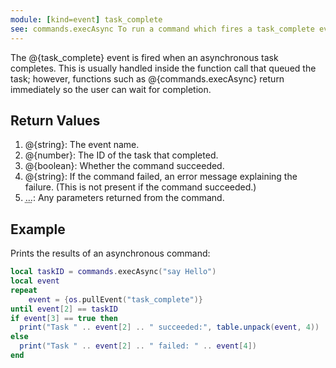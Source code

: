 ```yaml
---
module: [kind=event] task_complete
see: commands.execAsync To run a command which fires a task_complete event.
---
```


<!--
SPDX-FileCopyrightText: 2021 The CC: Tweaked Developers

SPDX-License-Identifier: MPL-2.0
-->

The @{task_complete} event is fired when an asynchronous task completes. This is usually handled inside the function call that queued the task; however, functions such as @{commands.execAsync} return immediately so the user can wait for completion.

## Return Values
1. @{string}: The event name.
2. @{number}: The ID of the task that completed.
3. @{boolean}: Whether the command succeeded.
4. @{string}: If the command failed, an error message explaining the failure. (This is not present if the command succeeded.)
5. <abbr title="Variable number of arguments">&hellip;</abbr>: Any parameters returned from the command.

## Example
Prints the results of an asynchronous command:
```lua
local taskID = commands.execAsync("say Hello")
local event
repeat
    event = {os.pullEvent("task_complete")}
until event[2] == taskID
if event[3] == true then
  print("Task " .. event[2] .. " succeeded:", table.unpack(event, 4))
else
  print("Task " .. event[2] .. " failed: " .. event[4])
end
```
